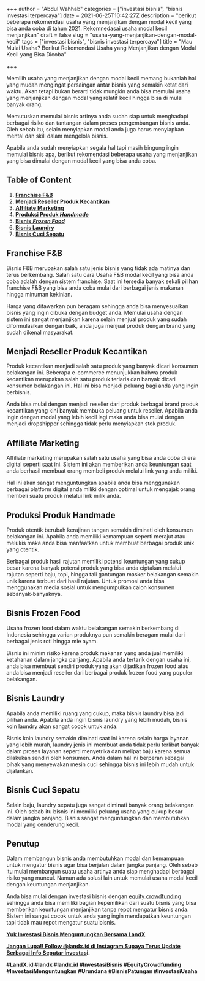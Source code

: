 +++
author = "Abdul Wahhab"
categories = ["investasi bisnis", "bisnis investasi terpercaya"]
date = 2021-06-25T10:42:27Z
description = "berikut beberapa rekomendasi usaha yang menjanjikan dengan modal kecil yang bisa anda coba di tahun 2021. Rekomnedasai usaha modal kecil menjanjikan"
draft = false
slug = "usaha-yang-menjanjikan-dengan-modal-kecil"
tags = ["investasi bisnis", "bisnis investasi terpercaya"]
title = "Mau Mulai Usaha? Berikut Rekomendasi Usaha yang Menjanjikan dengan Modal Kecil yang Bisa Dicoba"

+++


Memilih usaha yang menjanjikan dengan modal kecil memang bukanlah hal yang mudah mengingat persaingan antar bisnis yang semakin ketat dari waktu. Akan tetapi bukan berarti tidak mungkin anda bisa memulai usaha yang menjanjikan dengan modal yang relatif kecil hingga bisa di mulai banyak orang.

Memutuskan memulai bisnis artinya anda sudah siap untuk menghadapi berbagai risiko dan tantangan dalam proses pengembangan bisnis anda. Oleh sebab itu, selain menyiapkan modal anda juga harus menyiapkan mental dan skill dalam mengelola bisnis.

Apabila anda sudah menyiapkan segala hal tapi masih bingung ingin memulai bisnis apa, berikut rekomendasi beberapa usaha yang menjanjikan yang bisa dimulai dengan modal kecil yang bisa anda coba.

## Table of Content

1. **[Franchise F&B](#franchise-f-b)**
2. ******[Menjadi Reseller Produk Kecantikan](#menjadi-reseller-produk-kecantikan)******
3. **[Affiliate Marketing](#affiliate-marketing)**
4. ****[**Produksi Produk** _**Handmade**_](#produksi-produk-handmade)****
5. [**Bisnis** _**Frozen Food**_](#bisnis-frozen-food)
6. ******[Bisnis Laundry](#bisnis-laundry)******
7. ******[Bisnis Cuci Sepatu](#bisnis-cuci-sepatu)******

## Franchise F&B

Bisnis F&B merupakan salah satu jenis bisnis yang tidak ada matinya dan terus berkembang. Salah satu cara Usaha F&B modal kecil yang bisa anda coba adalah dengan sistem franchise. Saat ini tersedia banyak sekali pilihan franchise F&B yang bisa anda coba mulai dari berbagai jenis makanan hingga minuman kekinian.

Harga yang ditawarkan pun beragam sehingga anda bisa menyesuaikan bisnis yang ingin dibuka dengan budget anda. Memulai usaha dengan sistem ini sangat menjanjikan karena selain menjual produk yang sudah diformulasikan dengan baik, anda juga menjual produk dengan brand yang sudah dikenal masyarakat.

## Menjadi Reseller Produk Kecantikan

Produk kecantikan menjadi salah satu produk yang banyak dicari konsumen belakangan ini. Beberapa e-commerce menunjukkan bahwa produk kecantikan merupakan salah satu produk terlaris dan banyak dicari konsumen belakangan ini. Hal ini bisa menjadi peluang bagi anda yang ingin berbisnis.

Anda bisa mulai dengan menjadi reseller dari produk berbagai brand produk kecantikan yang kini banyak membuka peluang untuk reseller. Apabila anda ingin dengan modal yang lebih kecil lagi maka anda bisa mulai dengan menjadi dropshipper sehingga tidak perlu menyiapkan stok produk.

## Affiliate Marketing

Affiliate marketing merupakan salah satu usaha yang bisa anda coba di era digital seperti saat ini. Sistem ini akan memberikan anda keuntungan saat anda berhasil membuat orang membeli produk melalui link yang anda miliki.

Hal ini akan sangat menguntungkan apabila anda bisa menggunakan berbagai platform digital anda miliki dengan optimal untuk mengajak orang membeli suatu produk melalui link milik anda.

## Produksi Produk Handmade

Produk otentik berubah kerajinan tangan semakin diminati oleh konsumen belakangan ini. Apabila anda memiliki kemampuan seperti merajut atau melukis maka anda bisa manfaatkan untuk membuat berbagai produk unik yang otentik.

Berbagai produk hasil rajutan memiliki potensi keuntungan yang cukup besar karena banyak potensi produk yang bisa anda ciptakan melalui rajutan seperti baju, topi, hingga tali gantungan masker belakangan semakin unik karena terbuat dari hasil rajutan. Untuk promosi anda bisa menggunakan media sosial untuk mengumpulkan calon konsumen sebanyak-banyaknya.

## Bisnis Frozen Food 

Usaha frozen food dalam waktu belakangan semakin berkembang di Indonesia sehingga varian produknya pun semakin beragam mulai dari berbagai jenis roti hingga mie ayam.

Bisnis ini minim risiko karena produk makanan yang anda jual memiliki ketahanan dalam jangka panjang. Apabila anda tertarik dengan usaha ini, anda bisa membuat sendiri produk yang akan dijadikan frozen food atau anda bisa menjadi reseller dari berbagai produk frozen food yang populer belakangan.

## Bisnis Laundry

Apabila anda memiliki ruang yang cukup, maka bisnis laundry bisa jadi pilihan anda. Apabila anda ingin bisnis laundry yang lebih mudah, bisnis koin laundry akan sangat cocok untuk anda.

Bisnis koin laundry semakin diminati saat ini karena selain harga layanan yang lebih murah, laundry jenis ini membuat anda tidak perlu terlibat banyak dalam proses layanan seperti menyetrika dan melipat baju karena semua dilakukan sendiri oleh konsumen. Anda dalam hal ini berperan sebagai pihak yang menyewakan mesin cuci sehingga bisnis ini lebih mudah untuk dijalankan.

## Bisnis Cuci Sepatu

Selain baju, laundry sepatu juga sangat diminati banyak orang belakangan ini. Oleh sebab itu bisnis ini memiliki peluang usaha yang cukup besar dalam jangka panjang. Bisnis sangat menguntungkan dan membutuhkan modal yang cenderung kecil.

## Penutup

Dalam membangun bisnis anda membutuhkan modal dan kemampuan untuk mengatur bisnis agar bisa berjalan dalam jangka panjang. Oleh sebab itu mulai membangun suatu usaha artinya  anda siap menghadapi berbagai risiko yang muncul. Namun ada solusi lain untuk memulai usaha modal kecil dengan keuntungan menjanjikan.

Anda bisa mulai dengan investasi bisnis dengan [equity crowdfunding](https://landx.id/) sehingga anda bisa memiliki bagian kepemilikan dari suatu bisnis yang bisa memberikan  keuntungan menjanjikan tanpa repot mengatur bisnis anda. Sistem ini sangat cocok untuk anda yang ingin mendapatkan keuntungan tapi tidak mau repot mengatur suatu bisnis.

**[Yuk Investasi Bisnis Menguntungkan Bersama LandX](https://landx.id/)**

**[Jangan Lupa!! Follow @landx.id di Instagram Supaya Terus Update Berbagai Info Seputar Investas](https://instagram.com/landx.id?utm_medium=copy_link)i.**

**#LandX.id    #landx         #landx.id    #InvestasiBisnis    #EquityCrowdfunding    #InvestasiMenguntungkan    #Urundana    #BisnisPatungan    #InvestasiUsaha**

